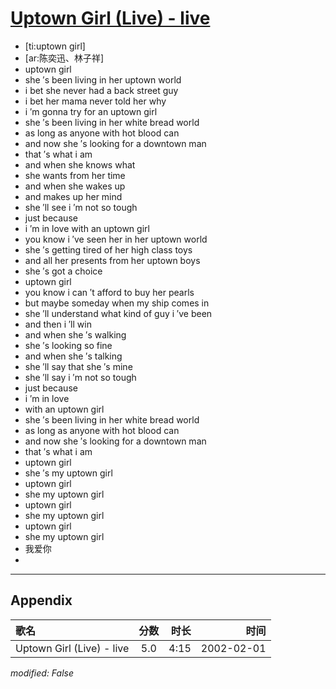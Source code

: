 # [Uptown Girl (Live) - live](https://music.163.com/song?id=67139)

* [ti:uptown girl]
* [ar:陈奕迅、林子祥]
* uptown  girl
* she ′s  been  living  in  her  uptown  world
* i  bet  she  never  had  a  back  street  guy
* i  bet  her  mama  never  told  her  why
* i ′m  gonna  try  for  an  uptown  girl
* she ′s  been  living  in  her  white  bread  world
* as  long  as  anyone  with  hot  blood  can
* and  now  she ′s  looking  for  a  downtown  man
* that ′s  what  i  am
* and  when  she  knows  what
* she  wants  from  her  time
* and  when  she  wakes  up
* and  makes  up  her  mind
* she ′ll  see  i ′m  not  so  tough
* just  because
* i ′m  in  love  with  an  uptown  girl
* you  know  i ′ve  seen  her  in  her  uptown  world
* she ′s  getting  tired  of  her  high  class  toys
* and  all  her  presents  from  her  uptown  boys
* she ′s  got  a  choice
* uptown  girl
* you  know  i  can ′t  afford  to  buy  her  pearls
* but  maybe  someday  when  my  ship  comes  in
* she ′ll  understand  what  kind  of  guy  i ′ve  been
* and  then  i ′ll  win
* and  when  she ′s  walking
* she ′s  looking  so  fine
* and  when  she ′s  talking
* she ′ll  say  that  she ′s  mine
* she ′ll  say  i ′m  not  so  tough
* just  because
* i ′m  in  love
* with  an  uptown  girl
* she ′s  been  living  in  her  white  bread  world
* as  long  as  anyone  with  hot  blood  can
* and  now  she ′s  looking  for  a  downtown  man
* that ′s  what  i  am
* uptown  girl
* she ′s  my  uptown  girl
* uptown  girl
* she  my  uptown  girl
* uptown  girl
* she  my  uptown  girl
* uptown  girl
* she  my  uptown  girl
* 我爱你
* 


---

## Appendix

|歌名|分数|时长|时间|
|:---|:---:|---:|---:|
|Uptown Girl (Live) - live|5.0|4:15|2002-02-01

*modified: False*